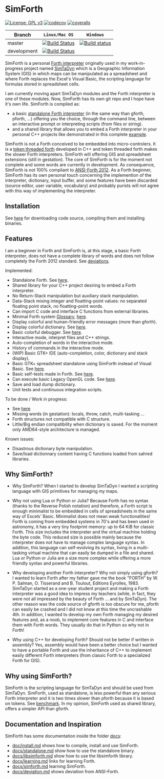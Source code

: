 # SimForth

[![License: GPL v3](https://img.shields.io/badge/License-GPL%20v3-blue.svg)](https://github.com/Lecrapouille/SimForth/blob/master/LICENSE)
[![codecov](https://codecov.io/gh/Lecrapouille/SimForth/branch/master/graph/badge.svg)](https://codecov.io/gh/Lecrapouille/SimForth)
[![coveralls](https://coveralls.io/repos/github/Lecrapouille/SimForth/badge.svg?branch=master)](https://coveralls.io/github/Lecrapouille/SimForth?branch=master)

|Branch     | **`Linux/Mac OS`** | **`Windows`** |
|-----------|------------------|-------------|
|master     |[![Build Status](https://travis-ci.org/Lecrapouille/SimForth.svg?branch=master)](https://travis-ci.org/Lecrapouille/SimForth)|[![Build status](https://ci.appveyor.com/api/projects/status/github/lecrapouille/SimForth?svg=true)](https://ci.appveyor.com/project/Lecrapouille/SimForth)|
|development|[![Build Status](https://travis-ci.org/Lecrapouille/SimForth.svg?branch=dev-refacto)](https://travis-ci.org/Lecrapouille/SimForth)||

SimForth is a personal [Forth interpreter](https://www.forth.com/starting-forth/)
originally used in my work-in-progress project named
[SimTaDyn](https://github.com/Lecrapouille/SimTaDyn) which is a Geographic
Information System (GIS) in which maps can be manipulated as a spreadsheet and
where Forth replaces the Excel's Visual Basic, the scripting language for formulas
stored in spreadsheet cells.

I am currently moving apart SimTaDyn modules and the Forth interpreter
is one of these modules. Now, SimForth has its own git repo and I hope have it's own
life. SimForth is compiled as:
- a basic [standalone Forth
  interpreter](https://github.com/Lecrapouille/SimForth/blob/master/doc/standalone.md)
  (in the same way than gforth, pforth, ...) offering you the choice, through the command
  line, between an interactive prompt or interpreting scripts (from files or string).
- and a shared library that allows you to embed a Forth interpreter in your personal C++
  projects like demonstrated in this complete [example](https://github.com/Lecrapouille/LinkAgainstMyLibs/blob/master/Forth/src/main.cpp).

SimForth is not a Forth conceived to be embedded into micro-controlers. It is a [token threaded forth](https://www.bradrodriguez.com/papers/moving1.htm)  developed in C++ and token threaded forth makes the slower Forth interpreters. SimForth will offering GIS and spreadsheet extensions (still in gestation). The core of SimForth is for the moment not complete and
some words are currently in development. As consequence, SimForth is not 100% compliant to
[ANSI-Forth 2012](https://forth-standard.org/standard/words).
As a Forth beginner, SimForth has its own personal touch concerning the
implemention of the interpreter, dictionary, input buffer, and some features have been discarded (source
editor, user variable, vocabulary) and probably purists will not agree with this way of implementing the interpreter.

## Installation

See [here](doc/install.md) for downloading code source, compiling them and installing binaries.

## Features

I am a beginner in Forth and SimForth is, at this stage, a basic Forth
interpreter, does not have a complete library of words and does not follow
completely the Forth 2012 standard. See [deviations](doc/deviation.md).

Implemented:
- Standalone Forth. See [here](src/standalone/).
- Shared library for your C++ project desiring to embed a Forth interpreter.
- No Return-Stack manipulation but auxiliary stack manipulation.
- Data-Stack mixing integer and floatting-point values: no separated floating point stack, no floatting-point words.
- Can import C code and interface C functions from external libraries.
- Minimal Forth system [Glossary](doc/glossary.md), [here](core/System/Core.fth).
- Display colorful and human-friendly error messages (more than gforth).
- Display colorful dictionary. See [here](doc/img/Dictionary.png).
- Basic colorful debugger. See [here](doc/img/Debugger.png).
- Interactive mode, interpret files and C++ strings.
- Auto-completion of words in the interactive mode.
- History of commands in the interactive mode.
- (WIP) Basic GTK+ IDE (auto-completion, color, dictionary and stack display).
- Basic GTK+ spreadsheet standalone using SimForth instead of Visual Basic. See [here](src/spreadsheet/).
- Basic self-tests made in Forth. See [here](core/SelfTests/tests-core.fth).
- Can execute basic Legacy OpenGL code. See [here](core/OpenGL/OpenGL.fth).
- Save and load dump dictionary.
- Unit tests and continuous integration scripts.

To be done / Work in progress:
- See [here](https://github.com/Lecrapouille/SimForth/issues/1)
- Missing words (in gestation): locals, throw, catch, multi-tasking ...
- Forth structures not compatible with C structure.
- Little/Big endian compatibility when dictionary is saved. For the moment only
AMD64-style architecture is managed.

Known issues:
- Disastrous dictionary byte manipulation.
- Save/load dictionnary content having C functions loaded from sahred libraries.

## Why SimForth?

* Why SimForth? When I started to develop SimTaDyn I wanted a scripting language
  with GIS primitives for managing my maps.

* Why not using Lua or Python or Julia? Because Forth has no syntax (thanks to
  the Reverse Polish notation) and therefore, a Forth script is enough
  minimalist to be embedded in cells of spreadsheets in the same way of Excels'
  Basic. Minimalist does not mean weak functionalities! Forth is coming from
  embedded systems in 70's and has been used in astronomy, it has a very tiny
  footprint memory: up to 64 KiB for classic Forth. This size includes the interpreter
  and the virtual machine holding the byte code. This reduced size is possible mainly because the
  interpreter does not have to manage complex language syntax. In addition, this language
  can self-evolving its syntax, living in a multi-tasking virtual machine that
  can easily be dumped in a file and shared. Lua or Python or Julia are a size
  more complex while offering a more friendly syntax and powerful libraries.

* Why developing another Forth interpreter? Why not simply using gforth?  I
  wanted to learn Forth after my father gave me the book "FORTH" by
  W. P. Salman, O. Tisserand and B. Toulout, Editions Eyrolles, 1983.  SimTaDyn
  started as a one-year student project and making a Forth interpreter was a
  good idea to impress my teachers (while, in fact, they were not all impressed
  by the beauty of Forth ... and by SimTaDyn). The other reason was the code
  source of gforth is too obscure for me, pforth can easily be crashed and I did
  not know at this time the uncrashable 4th. In addition, I wanted to develop my own Forth
  managing my desired features and, as a noob, to implement core features in C
  and interface them with Forth words. They usually do that in Python so why not
  in Forth!

* Why using C++ for developing Forth? Should not be better if written in
  assembly? Yes, assembly would have been a better choice but I wanted to have a
  portable Forth and use the inheritance of C++ to implement easily different
  Forth interpreters (from classic Forth to a specialized Forth for GIS).

## Why using SimForth?

SimForth is the scripting language for SimTaDyn and should be used from SimTaDyn.
SimForth, used as standalone, is less powerful than any serious Forth interpreter
and it is two times slower than pforth because it is based on tokens. See [benchmark](tests/bench).
In my opinion, SimForth used as shared library, offers a simpler API than gforth.

## Documentation and Inspiration

SimForth has some documentation inside the folder [docs](doc):
* [doc/install.md](doc/install.md) shows how to compile, install and use SimForth.
* [docs/standalone.md](doc/standalone.md) show how to use the standalone binary.
* [docs/libsimforth.md](doc/libsimforth.md) show how to use the libsimforth library.
* [docs/learning.md](doc/learning.md) links for learning Forth.
* [docs/simforth.md](doc/simforth.md) learning SimForth.
* [docs/deviation.md](doc/deviation.md) shows deviation from ANSI-Forth.
